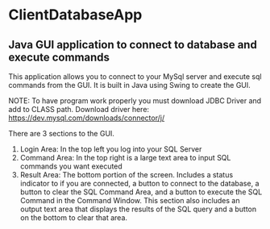 # ClientDatabaseApp
Java GUI application to connect to database and execute commands
-----------------------------------------------------------------
This application allows you to connect to your MySql server and execute sql commands from the GUI.
It is built in Java using Swing to create the GUI.

NOTE: To have program work properly you must download JDBC Driver and add to CLASS path.
      Download driver here: https://dev.mysql.com/downloads/connector/j/

There are 3 sections to the GUI. 

1. Login Area:
        In the top left you log into your SQL Server
2. Command Area:
        In the top right is a large text area to input SQL commands you want executed
3. Result Area:
        The bottom portion of the screen. Includes a status indicator to if you are connected, 
        a button to connect to the database, a button to clear the SQL Command Area, and a button
        to execute the SQL Command in the Command Window. This section also includes an output text 
        area that displays the results of the SQL query and a button on the bottom to clear that area.
